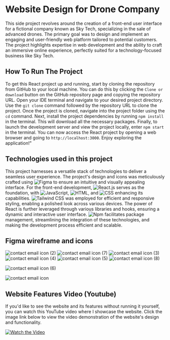 # Website Design for Drone Company
This side project revolves around the creation of a front-end user interface for a fictional company known as Sky Tech, specializing in the sale of advanced drones. The primary goal was to design and implement an engaging and user-friendly web platform tailored to potential customers. The project highlights expertise in web development and the ability to craft an immersive online experience, perfectly suited for a technology-focused business like Sky Tech.

## How To Run The Project
To get this React project up and running, start by cloning the repository from GitHub to your local machine. You can do this by clicking the ```Clone or download``` button on the GitHub repository page and copying the repository URL. Open your IDE terminal and navigate to your desired project directory. Use the ```git clone``` command followed by the repository URL to clone the project. Once the project is cloned, navigate into the project folder using the ```cd``` command. Next, install the project dependencies by running ```npm install``` in the terminal. This will download all the necessary packages. Finally, to launch the development server and view the project locally, enter ```npm start``` in the terminal. You can now access the React project by opening a web browser and going to ```http://localhost:3000```. Enjoy exploring the application!"

## Technologies used in this project
This project harnesses a versatile stack of technologies to deliver a seamless user experience. The project's design and icons was meticulously crafted using ![Figma](https://img.shields.io/badge/Figma-%23F24E1E.svg?style=for-the-badge&logo=figma&logoColor=white) to ensure an intuitive and visually appealing interface. For the front-end development, ![React.js](https://img.shields.io/badge/React.js-%2320232a.svg?style=for-the-badge&logo=react&logoColor=%2361DAFB) serves as the foundation, with ![JavaScript](https://img.shields.io/badge/JavaScript-%23323330.svg?style=for-the-badge&logo=javascript), ![HTML](https://img.shields.io/badge/HTML-%23E34F26.svg?style=for-the-badge&logo=html5), and ![CSS](https://img.shields.io/badge/CSS-%231572B6.svg?style=for-the-badge&logo=css3) enhancing its capabilities. ![Tailwind CSS](https://img.shields.io/badge/Tailwind%20CSS-%2338B2AC.svg?style=for-the-badge&logo=tailwind-css&logoColor=white) was employed for efficient and responsive styling, enabling a polished look across various devices. The power of React is further leveraged through various libraries and hooks, ensuring a dynamic and interactive user interface. ![Npm](https://img.shields.io/badge/Npm-%23CB3837.svg?style=for-the-badge&logo=npm) facilitates package management, streamlining the integration of these technologies, and making the development process efficient and scalable.

## Figma wireframe and icons

![contact email icon (2)](https://github.com/Youssefchahboune/sky-tech-website/assets/99833243/2f23ef8e-9103-406c-b5dc-0e3c5716f96b) ![contact email icon (7)](https://github.com/Youssefchahboune/sky-tech-website/assets/99833243/2bc57083-fd2e-4950-b57f-ee1e9bd4a1c5) ![contact email icon (3)](https://github.com/Youssefchahboune/sky-tech-website/assets/99833243/79190155-4219-4bc5-9e3b-9e72754b029f) ![contact email icon (4)](https://github.com/Youssefchahboune/sky-tech-website/assets/99833243/0845183a-90d6-4445-8be8-23892eb9735f) ![contact email icon (5)](https://github.com/Youssefchahboune/sky-tech-website/assets/99833243/d95894ef-af0b-4dec-bc3c-78551f2a8816) ![contact email icon (8)](https://github.com/Youssefchahboune/sky-tech-website/assets/99833243/9b0421a4-5145-42f9-ba39-87cc36267ce6)

![contact email icon (6)](https://github.com/Youssefchahboune/sky-tech-website/assets/99833243/041c644b-a2d7-4cca-a154-28308a0afe92)


![contact email icon](https://github.com/Youssefchahboune/sky-tech-website/assets/99833243/616aa350-8178-41cd-89d9-4e2bad0f214f)


## Website Features Video (Youtube)
If you'd like to see the website and its features without running it yourself, you can watch this YouTube video where I showcase the website. Click the image link below to view the video demonstration of the website's design and functionality.

[![Watch the Video](https://img.youtube.com/vi/h0HjDmf3joo/0.jpg)](https://www.youtube.com/watch?v=h0HjDmf3joo)



